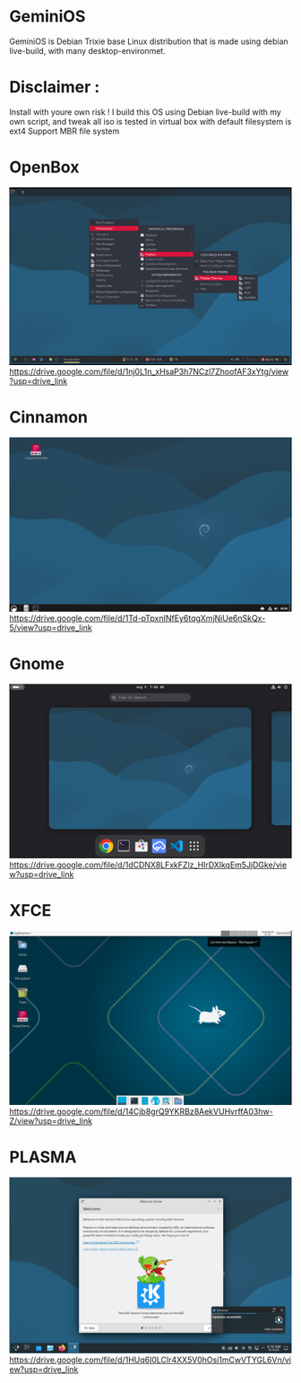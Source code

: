 # GeminiOS
GeminiOS is Debian Trixie base Linux distribution that is made using debian live-build, with many desktop-environmet.

# Disclaimer :
Install with youre own risk !
I build this OS using Debian live-build with my own script, and tweak all iso is tested in virtual box with default filesystem is ext4 
Support MBR file system 

# OpenBox
![Openbox](https://github.com/Kecubunk/Kecubunk.github.io/blob/master/images/1.png)
https://drive.google.com/file/d/1nj0L1n_xHsaP3h7NCzl7ZhoofAF3xYtg/view?usp=drive_link

# Cinnamon
![Cinnamon](https://github.com/Kecubunk/Kecubunk.github.io/blob/master/images/3.png)
https://drive.google.com/file/d/1Td-pTpxnINfEy6tqgXmjNiUe6nSkQx-5/view?usp=drive_link

# Gnome
![Gnome](https://github.com/Kecubunk/Kecubunk.github.io/blob/master/images/4.png)
https://drive.google.com/file/d/1dCDNX8LFxkFZlz_HlrDXlkqEm5JjDGke/view?usp=drive_link

# XFCE
![XFCE](https://github.com/Kecubunk/Kecubunk.github.io/blob/master/images/5.png)
https://drive.google.com/file/d/14Cjb8grQ9YKRBz8AekVUHvrffA03hw-Z/view?usp=drive_link

# PLASMA
![PLASMA](https://github.com/Kecubunk/Kecubunk.github.io/blob/master/images/7.png)
https://drive.google.com/file/d/1HUq6I0LClr4XX5V0hOsi1mCwVTYGL6Vn/view?usp=drive_link
